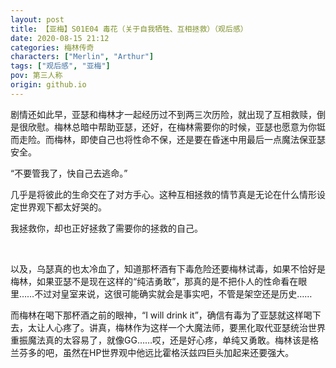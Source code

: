 ```yaml
---
layout: post
title: 【亚梅】S01E04 毒花（关于自我牺牲、互相拯救）（观后感）
date: 2020-08-15 21:12
categories: 梅林传奇
characters: ["Merlin", "Arthur"]
tags: ["观后感", "亚梅"]
pov: 第三人称
origin: github.io
---
```


剧情还如此早，亚瑟和梅林才一起经历过不到两三次历险，就出现了互相救赎，倒是很欣慰。梅林总暗中帮助亚瑟，还好，在梅林需要你的时候，亚瑟也愿意为你铤而走险。而梅林，即使自己也将性命不保，还是要在昏迷中用最后一点魔法保亚瑟安全。

“不要管我了，快自己去逃命。”

几乎是将彼此的生命交在了对方手心。这种互相拯救的情节真是无论在什么情形设定世界观下都太好哭的。

我拯救你，却也正好拯救了需要你的拯救的自己。

<br>

以及，乌瑟真的也太冷血了，知道那杯酒有下毒危险还要梅林试毒，如果不恰好是梅林，如果亚瑟不是现在这样的“纯洁勇敢”，那真的是不把仆人的性命看在眼里……不过对皇室来说，这很可能确实就会是事实吧，不管是架空还是历史……

而梅林在喝下那杯酒之前的眼神，“I will drink it”，确信有毒为了亚瑟就这样喝下去，太让人心疼了。讲真，梅林作为这样一个大魔法师，要黑化取代亚瑟统治世界重振魔法真的太容易了，就像GG……哎，还是好心疼，单纯又勇敢。梅林该是格兰芬多的吧，虽然在HP世界观中他远比霍格沃兹四巨头加起来还要强大。